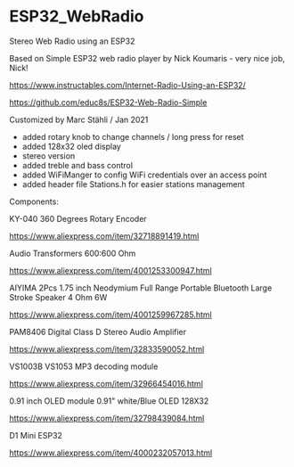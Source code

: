# ESP32_WebRadio
Stereo Web Radio using an ESP32

Based on Simple ESP32 web radio player by Nick Koumaris - very nice job, Nick!

https://www.instructables.com/Internet-Radio-Using-an-ESP32/

https://github.com/educ8s/ESP32-Web-Radio-Simple

Customized by Marc Stähli / Jan 2021
  - added rotary knob to change channels / long press for reset
  - added 128x32 oled display
  - stereo version
  - added treble and bass control
  - added WiFiManger to config WiFi credentials over an access point
  - added header file Stations.h for easier stations management
  
  Components:
  
KY-040 360 Degrees Rotary Encoder

https://www.aliexpress.com/item/32718891419.html

Audio Transformers 600:600 Ohm

https://www.aliexpress.com/item/4001253300947.html

AIYIMA 2Pcs 1.75 inch Neodymium Full Range Portable Bluetooth Large Stroke Speaker 4 Ohm 6W

https://www.aliexpress.com/item/4001259967285.html

PAM8406 Digital Class D Stereo Audio Amplifier

https://www.aliexpress.com/item/32833590052.html

VS1003B VS1053 MP3 decoding module

https://www.aliexpress.com/item/32966454016.html

0.91 inch OLED module 0.91" white/Blue OLED 128X32

https://www.aliexpress.com/item/32798439084.html

D1 Mini ESP32

https://www.aliexpress.com/item/4000232057013.html

